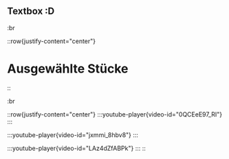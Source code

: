 ## Textbox \:D

:br

::row{justify-content="center"}
# Ausgewählte Stücke
::

:br

::row{justify-content="center"}
  :::youtube-player{video-id="0QCEeE97_RI"}
  :::

  :::youtube-player{video-id="jxmmi_8hbv8"}
  :::

  :::youtube-player{video-id="LAz4dZfABPk"}
  :::
::

